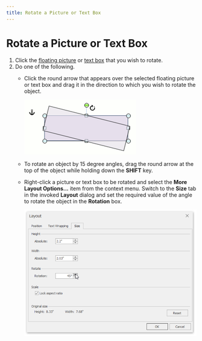 ```yaml
---
title: Rotate a Picture or Text Box
---
```

# Rotate a Picture or Text Box
1. Click the [floating picture](insert-a-picture.md) or [text box](insert-select-copy-or-delete-a-text-box.md) that you wish to rotate.
2. Do one of the following.
	* Click the round arrow that appears over the selected floating picture or text box and drag it in the direction to which you wish to rotate the object.
		
		![RichEdit_RotateFloatingObject](../../../images/img17693.png)
	* To rotate an object by 15 degree angles, drag the round arrow at the top of the object while holding down the **SHIFT** key.
	* Right-click a picture or text box to be rotated and select the **More Layout Options...** item from the context menu. Switch to the **Size** tab in the invoked **Layout** dialog and set the required value of the angle to rotate the object in the **Rotation** box.
		
		![RTERotateLayout](../../../images/img121327.png)